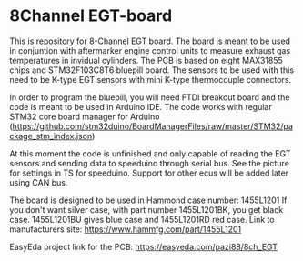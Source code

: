 # 8Channel EGT-board

This is repository for 8-Channel EGT board. The board is meant to be used in conjuntion with aftermarker engine control units to 
measure exhaust gas temperatures in invidual cylinders. The PCB is based on eight MAX31855 chips and STM32F103C8T6 bluepill board.
The sensors to be used with this need to be K-type EGT sensors with mini K-type thermocouple connectors.

In order to program the bluepill, you will need FTDI breakout board and the code is meant to be used in Arduino IDE. The code works
with regular STM32 core board manager for Arduino (https://github.com/stm32duino/BoardManagerFiles/raw/master/STM32/package_stm_index.json)

At this moment the code is unfinished and only capable of reading the EGT sensors and sending data to speeduino through serial bus.
See the picture for settings in TS for speeduino. Support for other ecus will be added later using CAN bus.

The board is designed to be used in Hammond case number: 1455L1201 If you don't want silver case, with part number 1455L1201BK, you
get black case. 1455L1201BU gives blue case and 1455L1201RD red case. Link to manufacturers site: https://www.hammfg.com/part/1455L1201

EasyEda project link for the PCB: https://easyeda.com/pazi88/8ch_EGT
